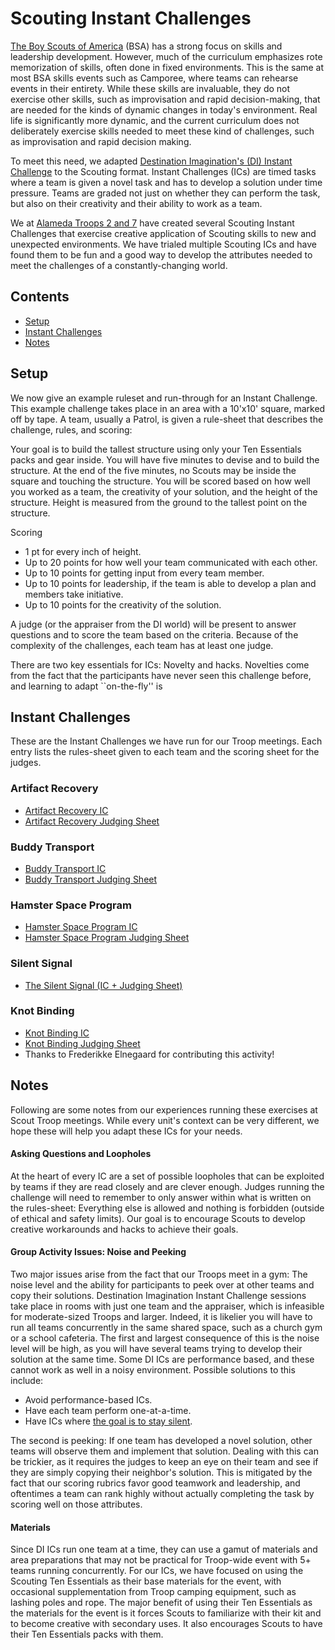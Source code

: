 # Scouting Instant Challenges

[The Boy Scouts of America](https;//www.scouting.org) (BSA)  has a strong focus on skills and leadership development.  However, much of the curriculum emphasizes rote memorization of skills, often done in fixed environments.  This is the same at most BSA skills events such as Camporee, where teams can rehearse events in their entirety.  While these skills are invaluable, they do not exercise other skills, such as improvisation and rapid decision-making, that are needed for the kinds of dynamic changes in today's environment. Real life is significantly more dynamic, and the current curriculum does not deliberately exercise skills needed to meet these kind of challenges, such as improvisation and rapid decision making.  

To meet this need, we adapted [Destination Imagination's (DI) Instant Challenge](https://www.destinationimagination.org/blog/instant-challenge-inspiring-teams-to-think-on-the-spot/) to the Scouting format.  Instant Challenges (ICs) are timed tasks where a team is given a novel task and has to develop a solution under time pressure.  Teams are graded not just on whether they can perform the task, but also on their creativity and their ability to work as a team.

We at [Alameda Troops 2 and 7](https://www.alamedatroop2.com/home) have created several Scouting Instant Challenges that exercise creative application of Scouting skills to new and unexpected environments.  We have trialed multiple Scouting ICs and have found them to be fun and a good way to develop the attributes needed to meet the challenges of a constantly-changing world.

## Contents
- [Setup](#setup)
- [Instant Challenges](#instant-challenges)
- [Notes](#notes)

## Setup <a id="setup"/>

We now give an example ruleset and run-through for an Instant Challenge.  This example challenge takes place in an area with a 10'x10' square, marked off by tape.  A team, usually a Patrol, is given a rule-sheet that describes the challenge, rules, and scoring:

  Your goal is to build the tallest structure using only your Ten Essentials packs and gear inside.  You will have five minutes to devise and to build the structure.  At the end of the five minutes, no Scouts may be inside the square and touching the structure.  You will be scored based on how well you worked as a team, the creativity of your solution, and the height of the structure.  Height is measured from the ground to the tallest point on the structure.  
  
Scoring
- 1 pt for every inch of height.
- Up to 20 points for how well your team communicated with each other.
- Up to 10 points for getting input from every team member.
- Up to 10 points for leadership, if the team is able to develop a plan and members take initiative.
- Up to 10 points for the creativity of the solution.

A judge (or the appraiser from the DI world) will be present to answer questions and to score the team based on the criteria.  Because of the complexity of the challenges, each team has at least one judge.

There are two key essentials for ICs: Novelty and hacks.  Novelties come from the fact that the participants have never seen this challenge before, and learning to adapt ``on-the-fly'' is 

## Instant Challenges <a id="instant-challenges"/>
These are the Instant Challenges we have run for our Troop meetings.  Each entry lists the rules-sheet given to each team and the scoring sheet for the judges.

### Artifact Recovery
- [Artifact Recovery IC](./challenges/artifact_recovery_IC.pdf)
- [Artifact Recovery Judging Sheet](./challenges/artifact_recovery_judging_sheet.pdf)

### Buddy Transport
- [Buddy Transport IC](./challenges/buddy_transport_IC.pdf)
- [Buddy Transport Judging Sheet](./challenges/buddy_transport_judging_sheet.pdf)

### Hamster Space Program
- [Hamster Space Program IC](./challenges/hsp_IC.pdf)
- [Hamster Space Program Judging Sheet](./challenges/hsp_judging_sheet.pdf)

### Silent Signal
- [The Silent Signal (IC + Judging Sheet)](./challenges/silent_signal_IC.pdf)

### Knot Binding
- [Knot Binding IC](./challenges/knot_binding_ic.pdf)
- [Knot Binding Judging Sheet](./challenges/knot_binding_scoresheet.pdf)
- Thanks to Frederikke Elnegaard for contributing this activity!

## Notes <a id="notes"/>

Following are some notes from our experiences running these exercises at Scout Troop meetings.  While every unit's context can be very different, we hope these will help you adapt these ICs for your needs.

#### Asking Questions and Loopholes
At the heart of every IC are a set of possible loopholes that can be exploited by teams if they are read closely and are clever enough.  Judges running the challenge will need to remember to only answer within what is written on the rules-sheet: Everything else is allowed and nothing is forbidden (outside of ethical and safety limits).  Our goal is to encourage Scouts to develop creative workarounds and hacks to achieve their goals.

#### Group Activity Issues: Noise and Peeking
Two major issues arise from the fact that our Troops meet in a gym: The noise level and the ability for participants to peek over at other teams and copy their solutions.  Destination Imagination Instant Challenge sessions take place in rooms with just one team and the appraiser, which is infeasible for moderate-sized Troops and larger.  Indeed, it is likelier you will have to run all teams concurrently in the same shared space, such as a church gym or a school cafeteria.  The first and largest consequence of this is the noise level will be high, as you will have several teams trying to develop their solution at the same time.  Some DI ICs are performance based, and these cannot work as well in a noisy environment.  Possible solutions to this include:

- Avoid performance-based ICs.
- Have each team perform one-at-a-time.
- Have ICs where [the goal is to stay silent](./challenges/silent_signal_IC.pdf).

The second is peeking: If one team has developed a novel solution, other teams will observe them and implement that solution.  Dealing with this can be trickier, as it requires the judges to keep an eye on their team and see if they are simply copying their neighbor's solution.  This is mitigated by the fact that our scoring rubrics favor good teamwork and leadership, and oftentimes a team can rank highly without actually completing the task by scoring well on those attributes.

#### Materials
Since DI ICs run one team at a time, they can use a gamut of materials and area preparations that may not be practical for Troop-wide event with 5+ teams running concurrently.  For our ICs, we have focused on using the Scouting Ten Essentials as their base materials for the event, with occasional supplementation from Troop camping equipment, such as lashing poles and rope.  The major benefit of using their Ten Essentials as the materials for the event is it forces Scouts to familiarize with their kit and to become creative with secondary uses.  It also encourages Scouts to have their Ten Essentials packs with them.
